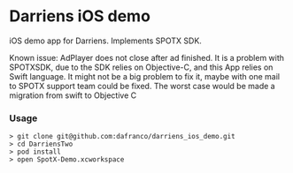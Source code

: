 # Darriens iOS demo
iOS demo app for Darriens. Implements SPOTX SDK.

Known issue: AdPlayer does not close after ad finished. It is a problem with SPOTXSDK, due to
the SDK relies on Objective-C, and this App relies on Swift language. It might not be a big problem to fix it,
maybe with one mail to SPOTX support team could be fixed. The worst case would be made a migration from swift to Objective C

### Usage

```
> git clone git@github.com:dafranco/darriens_ios_demo.git
> cd DarriensTwo
> pod install
> open SpotX-Demo.xcworkspace
```
